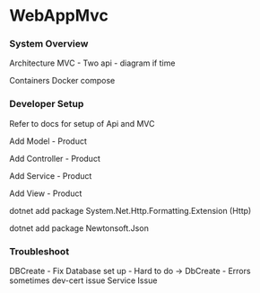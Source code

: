 # WebAppMvc

### System Overview

Architecture MVC - Two api - diagram if time

Containers Docker compose

### Developer Setup
Refer to docs for setup of Api and MVC

Add Model - Product

Add Controller - Product

Add Service - Product

Add View -  Product

dotnet add package System.Net.Http.Formatting.Extension (Http)

dotnet add package Newtonsoft.Json

### Troubleshoot

DBCreate - Fix
Database set up - Hard to do -> DbCreate - Errors sometimes
dev-cert issue
Service Issue

